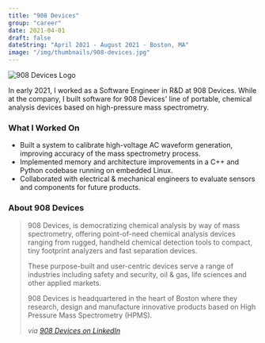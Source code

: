 ```yaml
---
title: "908 Devices"
group: "career"
date: 2021-04-01
draft: false
dateString: "April 2021 - August 2021 · Boston, MA"
image: "/img/thumbnails/908-devices.jpg"
---
```


![908 Devices Logo](/img/logo-headers/908-devices-logo.jpg)

In early 2021, I worked as a Software Engineer in R&D at 908 Devices. While at the company, I built software for 908 Devices' line of portable, chemical analysis devices based on high-pressure mass spectrometry.

### What I Worked On
- Built a system to calibrate high-voltage AC waveform generation, improving accuracy of the mass spectrometry process.
- Implemented memory and architecture improvements in a C++ and Python codebase running on embedded Linux.
- Collaborated with electrical & mechanical engineers to evaluate sensors and components for future products.

### About 908 Devices

> 908 Devices, is democratizing chemical analysis by way of mass spectrometry, offering point-of-need chemical analysis devices ranging from rugged, handheld chemical detection tools to compact, tiny footprint analyzers and fast separation devices. 
>
> These purpose-built and user-centric devices serve a range of industries including safety and security, oil & gas, life sciences and other applied markets.
>
> 908 Devices is headquartered in the heart of Boston where they research, design and manufacture innovative products based on High Pressure Mass Spectrometry (HPMS).
> 
> _via [908 Devices on LinkedIn](https://www.linkedin.com/company/908-devices/about/)_

